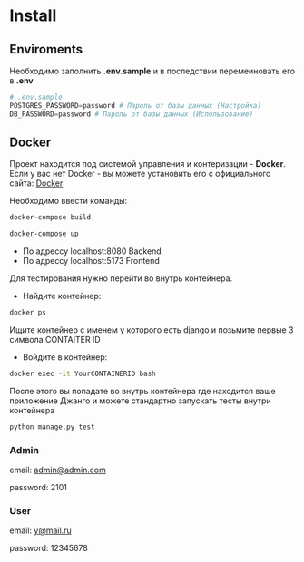 # Install

## Enviroments

Необходимо заполнить **.env.sample** и в последствии перемеиновать его в **.env**

```python
# .env.sample
POSTGRES_PASSWORD=password # Пароль от базы данных (Настройка)
DB_PASSWORD=password # Пароль от базы данных (Использование)
```

## Docker

Проект находится под системой управления и контеризации - **Docker**.
Если у вас нет Docker - вы можете установить его с официального сайта: [Docker](https://www.docker.com/get-started/)

Необходимо ввести команды:

```bash
docker-compose build
```

```bash
docker-compose up
```

- По адрессу localhost:8080 Backend
- По адрессу localhost:5173 Frontend

Для тестирования нужно перейти во внутрь контейнера.

- Найдите контейнер:

```bash
docker ps
```

Ищите контейнер с именем у которого есть django и позьмите первые 3 символа CONTAITER ID

- Войдите в контейнер:

```bash
docker exec -it YourCONTAINERID bash
```

После этого вы попадате во внутрь контейнера где находится ваше приложение Джанго
и можете стандартно запускать тесты внутри контейнера

```bash
python manage.py test
```

### Admin

email: <admin@admin.com>

password: 2101

### User

email: <y@mail.ru>

password: 12345678
